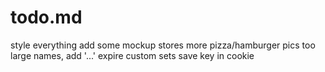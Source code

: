 # todo.md
style everything
add some mockup stores
more pizza/hamburger pics
too large names, add '...'
expire custom sets
save key in cookie
